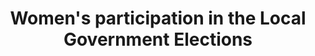 ---
name: female-participation
title:  Women's participation in the Local Government Elections
external-url: https://www.youtube.com/watch?v=QUN5movwJvk
image: female-participation.jpg
summary: "What does the political landscape look like when view through the lens of gener equality. This discussion explores this question"
---